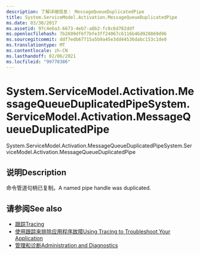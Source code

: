 ```yaml
---
description: 了解详细信息： MessageQueueDuplicatedPipe
title: System.ServiceModel.Activation.MessageQueueDuplicatedPipe
ms.date: 03/30/2017
ms.assetid: 97c4e6a3-6673-4eb7-a8b2-fc8c6d782ddf
ms.openlocfilehash: 7b2699df6f7bfe3ff24067c6116b46d928869d96
ms.sourcegitcommit: ddf7edb67715a5b9a45e3dd44536dabc153c1de0
ms.translationtype: MT
ms.contentlocale: zh-CN
ms.lasthandoff: 02/06/2021
ms.locfileid: "99770386"
---
```

# <a name="systemservicemodelactivationmessagequeueduplicatedpipe"></a><span data-ttu-id="c0014-103">System.ServiceModel.Activation.MessageQueueDuplicatedPipe</span><span class="sxs-lookup"><span data-stu-id="c0014-103">System.ServiceModel.Activation.MessageQueueDuplicatedPipe</span></span>

<span data-ttu-id="c0014-104">System.ServiceModel.Activation.MessageQueueDuplicatedPipe</span><span class="sxs-lookup"><span data-stu-id="c0014-104">System.ServiceModel.Activation.MessageQueueDuplicatedPipe</span></span>  
  
## <a name="description"></a><span data-ttu-id="c0014-105">说明</span><span class="sxs-lookup"><span data-stu-id="c0014-105">Description</span></span>  

 <span data-ttu-id="c0014-106">命令管道句柄已复制。</span><span class="sxs-lookup"><span data-stu-id="c0014-106">A named pipe handle was duplicated.</span></span>  
  
## <a name="see-also"></a><span data-ttu-id="c0014-107">请参阅</span><span class="sxs-lookup"><span data-stu-id="c0014-107">See also</span></span>

- [<span data-ttu-id="c0014-108">跟踪</span><span class="sxs-lookup"><span data-stu-id="c0014-108">Tracing</span></span>](index.md)
- [<span data-ttu-id="c0014-109">使用跟踪来排除应用程序故障</span><span class="sxs-lookup"><span data-stu-id="c0014-109">Using Tracing to Troubleshoot Your Application</span></span>](using-tracing-to-troubleshoot-your-application.md)
- [<span data-ttu-id="c0014-110">管理和诊断</span><span class="sxs-lookup"><span data-stu-id="c0014-110">Administration and Diagnostics</span></span>](../index.md)
